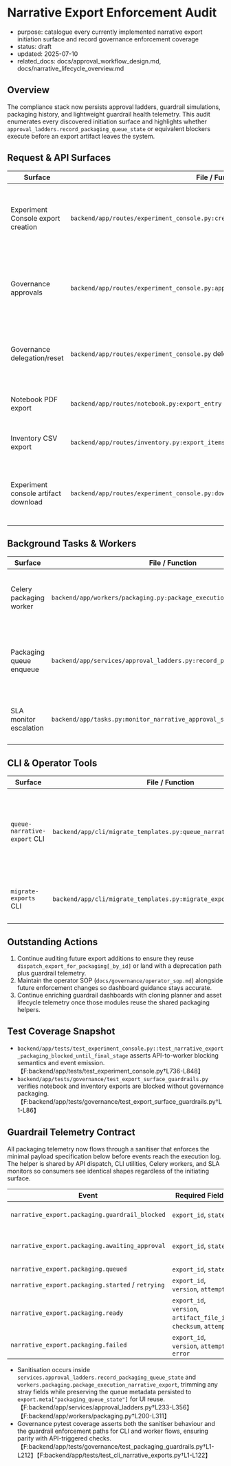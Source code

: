 # Narrative Export Enforcement Audit

- purpose: catalogue every currently implemented narrative export initiation surface and record governance enforcement coverage
- status: draft
- updated: 2025-07-10
- related_docs: docs/approval_workflow_design.md, docs/narrative_lifecycle_overview.md

## Overview
The compliance stack now persists approval ladders, guardrail simulations, packaging history, and lightweight guardrail health telemetry. This audit enumerates every discovered initiation surface and highlights whether `approval_ladders.record_packaging_queue_state` or equivalent blockers execute before an export artifact leaves the system.

## Request & API Surfaces
| Surface | File / Function | Guardrail State | Notes |
| --- | --- | --- | --- |
| Experiment Console export creation | `backend/app/routes/experiment_console.py:create_execution_narrative_export` | ✅ Uses `approval_ladders.initialise_export_ladder` and defers packaging until `record_packaging_queue_state` returns `True`. | Shared service confirms stage completion, logs awaiting events, and the worker reinspects state before artifact generation.【F:backend/app/routes/experiment_console.py†L3473-L3689】【F:backend/app/services/approval_ladders.py†L194-L284】 |
| Governance approvals | `backend/app/routes/experiment_console.py:approve_execution_narrative_export` | ✅ Calls `approval_ladders.record_stage_decision`, which returns `StageActionResult` and signals packaging readiness only after the final stage approves.【F:backend/app/routes/experiment_console.py†L4045-L4169】【F:backend/app/services/approval_ladders.py†L332-L457】 |
| Governance delegation/reset | `backend/app/routes/experiment_console.py` delegation/reset handlers | ✅ Mutate ladder state through service helpers that preserve stage gating semantics.【F:backend/app/routes/experiment_console.py†L4189-L4275】【F:backend/app/services/approval_ladders.py†L459-L552】 |
| Notebook PDF export | `backend/app/routes/notebook.py:export_entry` | ✅ Deprecated endpoint now records `notebook_export.guardrail_blocked` and returns `409 Conflict`, directing operators to the narrative packaging flow.【F:backend/app/routes/notebook.py†L104-L144】 |
| Inventory CSV export | `backend/app/routes/inventory.py:export_items` | ✅ Endpoint now returns `409 Conflict` with guidance to use governance-approved asset packaging instead of streaming raw CSV.【F:backend/app/routes/inventory.py†L194-L214】 |
| Experiment console artifact download | `backend/app/routes/experiment_console.py:download_execution_narrative_export_artifact` | ✅ Loads export via ladder-aware service before streaming, ensuring artifact existed only after approval。【F:backend/app/routes/experiment_console.py†L4275-L4356】【F:backend/app/services/approval_ladders.py†L131-L189】 |

## Background Tasks & Workers
| Surface | File / Function | Guardrail State | Notes |
| --- | --- | --- | --- |
| Celery packaging worker | `backend/app/workers/packaging.py:package_execution_narrative_export` | ✅ Reloads export with ladder, invokes `verify_export_packaging_guardrails`, and now relies on deduplicated queue telemetry so repeated pending runs stop spamming the timeline. Guardrail state is revalidated before any artifact writes.【F:backend/app/workers/packaging.py†L30-L221】【F:backend/app/services/approval_ladders.py†L233-L356】 |
| Packaging queue enqueue | `backend/app/services/approval_ladders.py:record_packaging_queue_state` | ✅ Central entry point for gating Celery dispatch; logs minimal `state/context` payloads (`guardrail_blocked`, `awaiting_approval`, `queued`) and persists the last emission in `export.meta` to prevent redundant events. Integration tests cover queue vs. block paths.【F:backend/app/services/approval_ladders.py†L233-L356】【F:backend/app/tests/governance/test_packaging_guardrails.py†L1-L156】 |
| SLA monitor escalation | `backend/app/tasks.py:monitor_narrative_approval_slas` | ✅ Marks overdue stages, emits escalation events, and now re-calls `verify_export_packaging_guardrails` which respects the deduplicated telemetry contract before notifying reviewers.【F:backend/app/tasks.py†L94-L205】【F:backend/app/services/approval_ladders.py†L233-L356】 |

## CLI & Operator Tools
| Surface | File / Function | Guardrail State | Notes |
| --- | --- | --- | --- |
| `queue-narrative-export` CLI | `backend/app/cli/migrate_templates.py:queue_narrative_export_command` | ✅ Routes through `dispatch_export_for_packaging_by_id`, returns guardrail summaries, and now participates in the shared telemetry contract so dashboards and operators receive consistent queue state payloads.【F:backend/app/cli/migrate_templates.py†L152-L243】【F:backend/app/services/approval_ladders.py†L233-L356】 |
| `migrate-exports` CLI | `backend/app/cli/migrate_templates.py:migrate_exports_command` | ⚠️ Read/modify only. Adjusts metadata but does not dispatch packaging; continue to run a follow-up queue check via the command above before approving migrations.【F:backend/app/cli/migrate_templates.py†L1-L117】 |

## Outstanding Actions
1. Continue auditing future export additions to ensure they reuse `dispatch_export_for_packaging[_by_id]` or land with a deprecation path plus guardrail telemetry.
2. Maintain the operator SOP (`docs/governance/operator_sop.md`) alongside future enforcement changes so dashboard guidance stays accurate.
3. Continue enriching guardrail dashboards with cloning planner and asset lifecycle telemetry once those modules reuse the shared packaging helpers.

## Test Coverage Snapshot
- `backend/app/tests/test_experiment_console.py::test_narrative_export_packaging_blocked_until_final_stage` asserts API-to-worker blocking semantics and event emission.【F:backend/app/tests/test_experiment_console.py†L736-L848】
- `backend/app/tests/governance/test_export_surface_guardrails.py` verifies notebook and inventory exports are blocked without governance packaging.【F:backend/app/tests/governance/test_export_surface_guardrails.py†L1-L86】

## Guardrail Telemetry Contract

All packaging telemetry now flows through a sanitiser that enforces the minimal payload specification below before events reach the execution log. The helper is shared by API dispatch, CLI utilities, Celery workers, and SLA monitors so consumers see identical shapes regardless of the initiating surface.

| Event | Required Fields | Optional Context Keys |
| --- | --- | --- |
| `narrative_export.packaging.guardrail_blocked` | `export_id`, `state` | `guardrail_state`, `projected_delay_minutes`, `reasons` |
| `narrative_export.packaging.awaiting_approval` | `export_id`, `state` | `pending_stage_id`, `pending_stage_index`, `pending_stage_status`, `pending_stage_due_at` |
| `narrative_export.packaging.queued` | `export_id`, `state` | `version` |
| `narrative_export.packaging.started` / `retrying` | `export_id`, `version`, `attempt` | — |
| `narrative_export.packaging.ready` | `export_id`, `version`, `artifact_file_id`, `checksum`, `attempt` | — |
| `narrative_export.packaging.failed` | `export_id`, `version`, `attempt`, `error` | — |

- Sanitisation occurs inside `services.approval_ladders.record_packaging_queue_state` and `workers.packaging.package_execution_narrative_export`, trimming any stray fields while preserving the queue metadata persisted to `export.meta["packaging_queue_state"]` for UI reuse.【F:backend/app/services/approval_ladders.py†L233-L356】【F:backend/app/workers/packaging.py†L200-L311】
- Governance pytest coverage asserts both the sanitiser behaviour and the guardrail enforcement paths for CLI and worker flows, ensuring parity with API-triggered checks.【F:backend/app/tests/governance/test_packaging_guardrails.py†L1-L212】【F:backend/app/tests/test_cli_narrative_exports.py†L1-L122】

